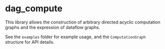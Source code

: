 # dag_compute

This library allows the construction of arbitrary directed acyclic computation graphs and the expression of dataflow graphs.

See the `examples` folder for example usage, and the `ComputationGraph` structure for API details.